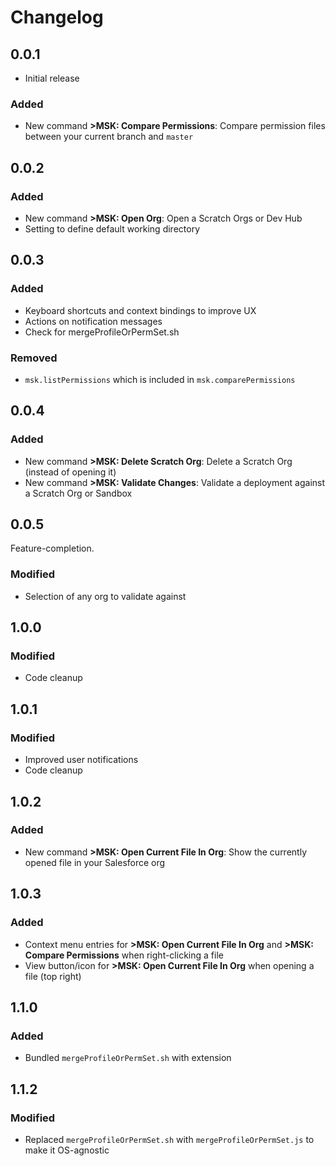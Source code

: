 # Changelog

## 0.0.1

- Initial release

### Added

- New command **>MSK: Compare Permissions**: Compare permission files between your current branch and `master`

## 0.0.2

### Added

- New command **>MSK: Open Org**: Open a Scratch Orgs or Dev Hub
- Setting to define default working directory

## 0.0.3

### Added

- Keyboard shortcuts and context bindings to improve UX
- Actions on notification messages
- Check for mergeProfileOrPermSet.sh

### Removed

- `msk.listPermissions` which is included in `msk.comparePermissions`

## 0.0.4

### Added

- New command **>MSK: Delete Scratch Org**: Delete a Scratch Org (instead of opening it)
- New command **>MSK: Validate Changes**: Validate a deployment against a Scratch Org or Sandbox

## 0.0.5

Feature-completion.

### Modified

- Selection of any org to validate against

## 1.0.0

### Modified

- Code cleanup

## 1.0.1

### Modified

- Improved user notifications
- Code cleanup

## 1.0.2

### Added

- New command **>MSK: Open Current File In Org**: Show the currently opened file in your Salesforce org

## 1.0.3

### Added

- Context menu entries for **>MSK: Open Current File In Org** and **>MSK: Compare Permissions** when right-clicking a file
- View button/icon for **>MSK: Open Current File In Org** when opening a file (top right)

## 1.1.0

### Added

- Bundled `mergeProfileOrPermSet.sh` with extension

## 1.1.2

### Modified

- Replaced `mergeProfileOrPermSet.sh` with `mergeProfileOrPermSet.js` to make it OS-agnostic
